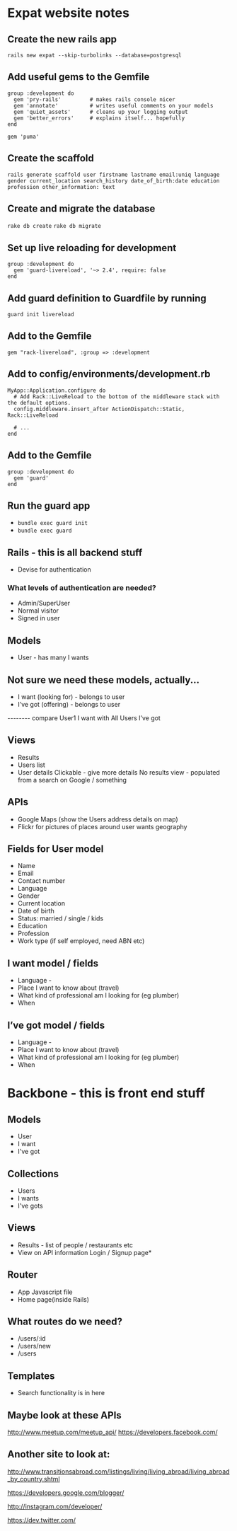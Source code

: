 # Expat website notes

## Create the new rails app
`rails new expat --skip-turbolinks --database=postgresql`

## Add useful gems to the Gemfile

```
group :development do
  gem 'pry-rails'         # makes rails console nicer
  gem 'annotate'          # writes useful comments on your models
  gem 'quiet_assets'      # cleans up your logging output
  gem 'better_errors'     # explains itself... hopefully
end

gem 'puma'

```

## Create the scaffold

`rails generate scaffold user firstname lastname email:uniq language gender current_location search_history date_of_birth:date education profession other_information: text`


## Create and migrate the database

`rake db create`
`rake db migrate`

## Set up live reloading for development

```
group :development do
  gem 'guard-livereload', '~> 2.4', require: false
end

```

## Add guard definition to Guardfile by running

`guard init livereload`

## Add to the Gemfile

`gem "rack-livereload", :group => :development`

## Add to config/environments/development.rb

```
MyApp::Application.configure do
  # Add Rack::LiveReload to the bottom of the middleware stack with the default options.
  config.middleware.insert_after ActionDispatch::Static, Rack::LiveReload

  # ...
end
```

## Add to the Gemfile
```
group :development do
  gem 'guard'
end

```

## Run the guard app

* `bundle exec guard init`
* `bundle exec guard`







## Rails -  this is all backend stuff

* Devise for authentication

### What levels of authentication are needed?

* Admin/SuperUser
* Normal visitor
* Signed in user

## Models
* User - has many I wants

## Not sure we need these models, actually...
* I want (looking for) - belongs to user
* I’ve got (offering) - belongs to user

-------- compare User1 I want with All Users I’ve got

## Views
* Results
* Users list
* User details
Clickable - give more details
No results view - populated from a search on Google / something

## APIs
* Google Maps (show the Users address details on map)
* Flickr for pictures of places around user wants geography


## Fields for User model

* Name
* Email
* Contact number
* Language
* Gender
* Current location
* Date of birth
* Status: married / single / kids
* Education
* Profession
* Work type (if self employed, need ABN etc)

## I want model / fields
* Language -
* Place I want to know about (travel)
* What kind of professional am I looking for (eg plumber)
* When

## I’ve got model / fields
* Language -
* Place I want to know about (travel)
* What kind of professional am I looking for (eg plumber)
* When


# Backbone - this is front end stuff

## Models
* User
* I want
* I've got

## Collections
* Users
* I wants
* I've gots


## Views
* Results - list of people / restaurants etc
* View on API information
	Login / Signup page*

## Router
* App Javascript file
* Home page(inside Rails)

## What routes do we need?
* /users/:id
* /users/new
* /users



## Templates
* Search functionality is in here




## Maybe look at these APIs

http://www.meetup.com/meetup_api/
https://developers.facebook.com/


## Another site to look at:

http://www.transitionsabroad.com/listings/living/living_abroad/living_abroad_by_country.shtml

https://developers.google.com/blogger/

http://instagram.com/developer/

https://dev.twitter.com/
